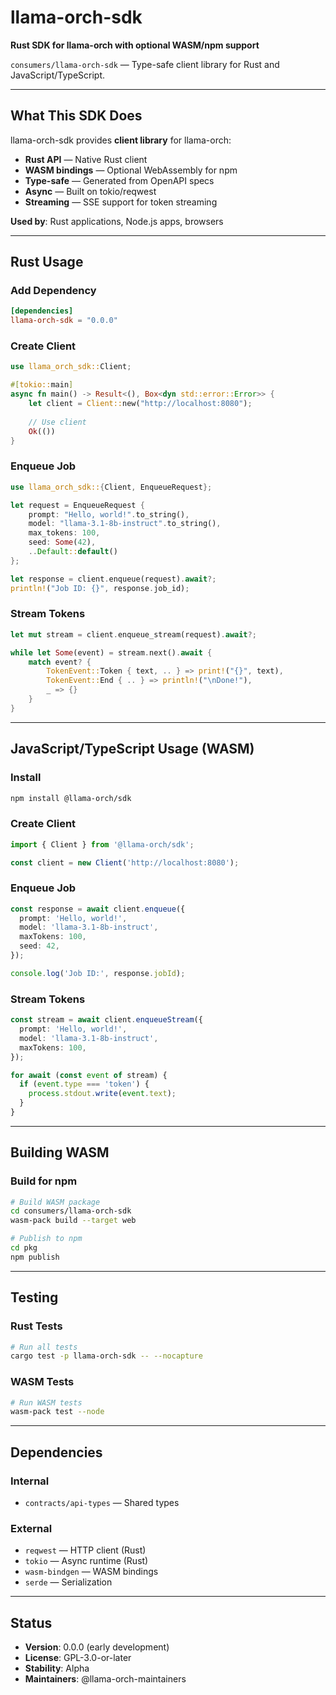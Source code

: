 # llama-orch-sdk

**Rust SDK for llama-orch with optional WASM/npm support**

`consumers/llama-orch-sdk` — Type-safe client library for Rust and JavaScript/TypeScript.

---

## What This SDK Does

llama-orch-sdk provides **client library** for llama-orch:

- **Rust API** — Native Rust client
- **WASM bindings** — Optional WebAssembly for npm
- **Type-safe** — Generated from OpenAPI specs
- **Async** — Built on tokio/reqwest
- **Streaming** — SSE support for token streaming

**Used by**: Rust applications, Node.js apps, browsers

---

## Rust Usage

### Add Dependency

```toml
[dependencies]
llama-orch-sdk = "0.0.0"
```

### Create Client

```rust
use llama_orch_sdk::Client;

#[tokio::main]
async fn main() -> Result<(), Box<dyn std::error::Error>> {
    let client = Client::new("http://localhost:8080");
    
    // Use client
    Ok(())
}
```

### Enqueue Job

```rust
use llama_orch_sdk::{Client, EnqueueRequest};

let request = EnqueueRequest {
    prompt: "Hello, world!".to_string(),
    model: "llama-3.1-8b-instruct".to_string(),
    max_tokens: 100,
    seed: Some(42),
    ..Default::default()
};

let response = client.enqueue(request).await?;
println!("Job ID: {}", response.job_id);
```

### Stream Tokens

```rust
let mut stream = client.enqueue_stream(request).await?;

while let Some(event) = stream.next().await {
    match event? {
        TokenEvent::Token { text, .. } => print!("{}", text),
        TokenEvent::End { .. } => println!("\nDone!"),
        _ => {}
    }
}
```

---

## JavaScript/TypeScript Usage (WASM)

### Install

```bash
npm install @llama-orch/sdk
```

### Create Client

```typescript
import { Client } from '@llama-orch/sdk';

const client = new Client('http://localhost:8080');
```

### Enqueue Job

```typescript
const response = await client.enqueue({
  prompt: 'Hello, world!',
  model: 'llama-3.1-8b-instruct',
  maxTokens: 100,
  seed: 42,
});

console.log('Job ID:', response.jobId);
```

### Stream Tokens

```typescript
const stream = await client.enqueueStream({
  prompt: 'Hello, world!',
  model: 'llama-3.1-8b-instruct',
  maxTokens: 100,
});

for await (const event of stream) {
  if (event.type === 'token') {
    process.stdout.write(event.text);
  }
}
```

---

## Building WASM

### Build for npm

```bash
# Build WASM package
cd consumers/llama-orch-sdk
wasm-pack build --target web

# Publish to npm
cd pkg
npm publish
```

---

## Testing

### Rust Tests

```bash
# Run all tests
cargo test -p llama-orch-sdk -- --nocapture
```

### WASM Tests

```bash
# Run WASM tests
wasm-pack test --node
```

---

## Dependencies

### Internal

- `contracts/api-types` — Shared types

### External

- `reqwest` — HTTP client (Rust)
- `tokio` — Async runtime (Rust)
- `wasm-bindgen` — WASM bindings
- `serde` — Serialization

---

## Status

- **Version**: 0.0.0 (early development)
- **License**: GPL-3.0-or-later
- **Stability**: Alpha
- **Maintainers**: @llama-orch-maintainers

